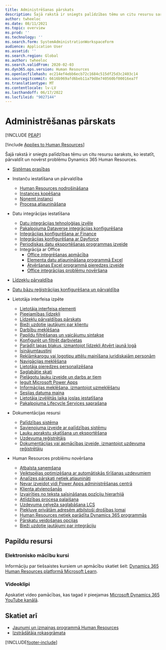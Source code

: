 ```yaml
---
title: Administrēšanas pārskats
description: Šajā rakstā ir sniegts palīdzības tēmu un citu resursu saraksts, ko iestatīt, pārvaldīt un novērst problēmu Dynamics 365 Human Resources.
author: twheeloc
ms.date: 08/11/2021
ms.topic: overview
ms.prod: ''
ms.technology: ''
ms.search.form: SystemAdministrationWorkspaceForm
audience: Application User
ms.assetid: ''
ms.search.region: Global
ms.author: twheeloc
ms.search.validFrom: 2020-02-03
ms.dyn365.ops.version: Human Resources
ms.openlocfilehash: ec214ef4ebb6ecb72c1684c515df25d3c2403c14
ms.sourcegitcommit: 6616b969afd6beb11a79d8e740560bf00016ea7f
ms.translationtype: MT
ms.contentlocale: lv-LV
ms.lasthandoff: 06/17/2022
ms.locfileid: "9027144"
---
```

# <a name="administration-overview"></a>Administrēšanas pārskats


[!INCLUDE [PEAP](../includes/peap-1.md)]

[!include [Applies to Human Resources](../includes/applies-to-hr.md)]



Šajā rakstā ir sniegts palīdzības tēmu un citu resursu saraksts, ko iestatīt, pārvaldīt un novērst problēmu Dynamics 365 Human Resources.

- [Sistēmas prasības](hr-admin-system-requirements.md)

- Instanču iestatīšana un pārvaldība
  - [Human Resources nodrošināšana](hr-admin-setup-provision.md)
  - [Instances kopēšana](hr-admin-setup-copy-instance.md)
  - [Noņemt instanci](hr-admin-setup-remove-instance.md)
  - [Procesa atjaunināšana](hr-admin-setup-update-process.md)

- Datu integrācijas iestatīšana
  - [Datu integrācijas tehnoloģijas izvēle](hr-admin-integration-choose-technology.md)
  - [Pakalpojuma Dataverse integrācijas konfigurēšana](hr-admin-integration-common-data-service.md)
  - [Integrācijas konfigurēšana ar Finance](hr-admin-integration-finance.md)
  - [Integrācijas konfigurēšana ar Dayforce](hr-admin-integration-dayforce.md)
  - [Periodiskas datu eksportēšanas programmas izveide](hr-admin-integration-recurring-data-export.md)
  - Integrācija ar Office
    - [Office integrēšanas apmācība](../fin-ops-core/dev-itpro/office-integration/office-integration-tutorial.md?toc=%2fdynamics365%2funified-operations%2ftalent%2ftoc.json)
    - [Elementa datu atjaunināšana programmā Excel](../fin-ops-core/dev-itpro/office-integration/use-excel-add-in.md?toc=%2fdynamics365%2funified-operations%2ftalent%2ftoc.json)
    - [Atvēršanas Excel programmā pieredzes izveide](../fin-ops-core/dev-itpro/office-integration/office-integration-edit-excel.md?toc=%2fdynamics365%2funified-operations%2ftalent%2ftoc.json)
    - [Office integrācijas problēmu novēršana](../fin-ops-core/dev-itpro/office-integration/office-integration-troubleshooting.md?toc=%2fdynamics365%2funified-operations%2ftalent%2ftoc.json)

- [Līdzekļu pārvaldība](hr-admin-manage-features.md)

- [Datu bāzu reģistrācijas konfigurēšana un pārvaldība](hr-admin-database-logging.md)

- Lietotāja interfeisa izpēte
  - [Lietotāja interfeisa elementi](../fin-ops-core/fin-ops/get-started/user-interface-elements.md?toc=/dynamics365/human-resources/toc.json)
  - [Pieejamības līdzekļi](../fin-ops-core/fin-ops/get-started/accessibility-features.md?toc=/dynamics365/human-resources/toc.json)
  - [Līdzekļu pārvaldības pārskats](../fin-ops-core/fin-ops/get-started/feature-management/feature-management-overview.md?toc=/dynamics365/human-resources/toc.json)
  - [Bieži uzdotie jautājumi par klientu](../fin-ops-core/fin-ops/get-started/client-faq.md?toc=/dynamics365/human-resources/toc.json)
  - [Darbību meklēšana](../fin-ops-core/fin-ops/get-started/action-search.md?toc=/dynamics365/human-resources/toc.json)
  - [Papildu filtrēšanas un vaicājumu sintakse](../fin-ops-core/fin-ops/get-started/advanced-filtering-query-options.md?toc=/dynamics365/human-resources/toc.json)
  - [Konfigurēt un filtrēt darbvietas](../fin-ops-core/fin-ops/get-started/configure-filter-workspaces.md?toc=/dynamics365/financehuman-resources/toc.json)
  - [Parādīt lapas blakus, izmantojot līdzekli Atvērt jaunā logā](../fin-ops-core/fin-ops/get-started/display-pages-side-by-side.md?toc=/dynamics365/human-resources/toc.json)
  - [Īsinājumtaustiņi](../fin-ops-core/fin-ops/get-started/shortcut-keys.md?toc=/dynamics365/human-resources/toc.json)
  - [Reklāmkarogu vai logotipu attēlu mainīšana juridiskajām personām](../fin-ops-core/fin-ops/get-started/tasks/change-banner-or-logo.md?toc=/dynamics365/human-resources/toc.json)
  - [Navigācijas meklēšana](../fin-ops-core/fin-ops/get-started/navigation-search.md?toc=/dynamics365/human-resources/toc.json)
  - [Lietotāja pieredzes personalizēšana](../fin-ops-core/fin-ops/get-started/personalize-user-experience.md?toc=/dynamics365/human-resources/toc.json)
  - [Saglabātie skati](../fin-ops-core/fin-ops/get-started/saved-views.md?toc=/dynamics365/human-resources/toc.json)
  - [Pielāgotu lauku izveide un darbs ar tiem](../fin-ops-core/fin-ops/get-started/user-defined-fields.md?toc=/dynamics365/human-resources/toc.json)
  - [Iegult Microsoft Power Apps](../fin-ops-core/fin-ops/get-started/embed-power-apps.md?toc=/dynamics365/human-resources/toc.json)
  - [Informācijas meklēšana, izmantojot uzmeklēšanu](../fin-ops-core/fin-ops/get-started/use-lookups-to-find-information.md?toc=/dynamics365/human-resources/toc.json)
  - [Sesijas datuma maiņa](../fin-ops-core/fin-ops/organization-administration/tasks/change-date-session.md?toc=/dynamics365/human-resources/toc.json)
  - [Lietotāja izvēlētās laika joslas iestatīšana](../fin-ops-core/fin-ops/organization-administration/tasks/set-users-preferred-time-zone.md?toc=/dynamics365/human-resources/toc.json)
  - [Pakalpojuma Lifecycle Services saprašana](../fin-ops-core/dev-itpro/lifecycle-services/lcs-works-lcs.md?toc=/dynamics365/human-resources/toc.json)

- Dokumentācijas resursi
  - [Palīdzības sistēma](../fin-ops-core/fin-ops/get-started/help-overview.md?toc=/dynamics365/human-resources/toc.json)
  - [Savienojuma izveide ar palīdzības sistēmu](../fin-ops-core/fin-ops/get-started/help-connect.md?toc=/dynamics365/human-resources/toc.json)
  - [Lauku aprakstu skatīšana un eksportēšana](../fin-ops-core/fin-ops/get-started/view-export-field-descriptions.md?toc=/dynamics365/human-resources/toc.json)
  - [Uzdevuma reģistrētājs](../fin-ops-core/dev-itpro/user-interface/task-recorder.md?toc=/dynamics365/human-resources/toc.json)
  - [Dokumentācijas vai apmācības izveide, izmantojot uzdevuma reģistrētāju](../fin-ops-core/dev-itpro/user-interface/task-recorder-training-docs.md?toc=/dynamics365/human-resources/toc.json)

- Human Resources problēmu novēršana
  - [Atbalsta saņemšana](../fin-ops-core/dev-itpro/lifecycle-services/lcs-support.md)
  - [Veiktspējas optimizēšana ar automātiskās tīrīšanas uzdevumiem](hr-admin-troubleshooting-batch-history.md)
  - [Analīzes pārskati netiek atjaunināti](hr-admin-troubleshooting-analytic-reports.md)
  - [Nevar izveidot vidi Power Apps administrēšanas centrā](hr-admin-troubleshooting-power-apps.md)
  - [Klienta atvienošanās](hr-admin-troubleshooting-disconnect.md)
  - [Izvairīties no teksta saīsināšanas pozīciju hierarhijā](hr-admin-troubleshooting-truncate.md)
  - [Atlīdzības procesa palaišana](hr-admin-troubleshooting-compensation.md)
  - [Uzdevuma ceļveža saglabāšana LCS](hr-admin-troubleshooting-task-guide.md)
  - [Piekļuve privātām adresēm atbilstoši drošības lomai](hr-admin-troubleshooting-private-addresses.md)
  - [Human Resources netiek parādīta Dynamics 365 programmās](hr-admin-troubleshooting-not-in-apps.md)
  - [Pārskatu veidošanas opcijas](hr-admin-troubleshooting-reporting.md)
  - [Bieži uzdotie jautājumi par integrāciju](hr-admin-troubleshooting-integration.md)

## <a name="additional-resources"></a>Papildu resursi

### <a name="elearning-courses"></a>Elektronisko mācību kursi
Informāciju par tiešsaistes kursiem un apmācību skatiet šeit: [Dynamics 365 Human Resources platformā Microsoft Learn](/learn/browse/?products=dynamics-human-resources&resource_type=learning%20path).

### <a name="videos"></a>Videoklipi

Apskatiet video pamācības, kas tagad ir pieejamas [Microsoft Dynamics 365 YouTube kanālā](https://www.youtube.com/channel/UCJGCg4rB3QSs8y_1FquelBQ).

## <a name="see-also"></a>Skatiet arī

- [Jaunumi un izmaiņas programmā Human Resources](hr-admin-whats-new.md)
- [Izstrādātāja rokasgrāmata](hr-developer-overview.md)


[!INCLUDE[footer-include](../includes/footer-banner.md)]
